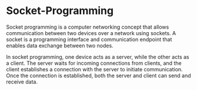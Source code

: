 # Socket-Programming

Socket programming is a computer networking concept that allows communication between two devices over a network using sockets. A socket is a programming interface and communication endpoint that enables data exchange between two nodes.

In socket programming, one device acts as a server, while the other acts as a client. The server waits for incoming connections from clients, and the client establishes a connection with the server to initiate communication. Once the connection is established, both the server and client can send and receive data.
